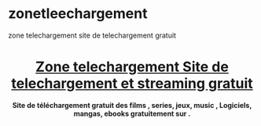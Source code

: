 # zonetleechargement
zone telechargement site de telechargement gratuit
<h1 style="text-align: center;"><a href="https://zonetelechargement1.live" target="_blank" rel="noopener"><strong>Zone telechargement Site de telechargement et streaming gratuit</strong></a></h1>
<p style="text-align: center;"><strong>Site de téléchargement gratuit des films , series, jeux, music , Logiciels, mangas, ebooks gratuitement sur .</strong></p>
